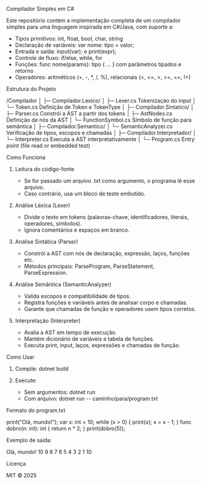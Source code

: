 Compilador Simples em C#

Este repositório contém a implementação completa de um compilador simples para uma linguagem inspirada em C#/Java, com suporte a:

- Tipos primitivos: int, float, bool, char, string
- Declaração de variáveis: var nome: tipo = valor;
- Entrada e saída: input(var); e print(expr);
- Controle de fluxo: if/else, while, for
- Funções: func nome(params): tipo { ... } com parâmetros tipados e retorno
- Operadores: aritméticos (+, -, *, /, %), relacionais (<, <=, >, >=, ==, !=)

Estrutura do Projeto

/Compilador
│
├─ Compilador.Lexico/
│   ├─ Lexer.cs           Tokenização do input
│   └─ Token.cs           Definição de Token e TokenType
│
├─ Compilador.Sintatico/
│   ├─ Parser.cs          Constrói a AST a partir dos tokens
│   ├─ AstNodes.cs        Definição de nós da AST
│   └─ FunctionSymbol.cs  Símbolo de função para semântica
│
├─ Compilador.Semantico/
│   └─ SemanticAnalyzer.cs  Verificação de tipos, escopos e chamadas
│
├─ Compilador.Interpretador/
│   └─ Interpreter.cs     Executa a AST interpretativamente
│
└─ Program.cs            Entry point (file read or embedded test)

Como Funciona

1. Leitura do código-fonte
   - Se for passado um arquivo .txt como argumento, o programa lê esse arquivo.
   - Caso contrário, usa um bloco de teste embutido.

2. Análise Léxica (Lexer)
   - Divide o texto em tokens (palavras-chave, identificadores, literais, operadores, símbolos).
   - Ignora comentários e espaços em branco.

3. Análise Sintática (Parser)
   - Constrói a AST com nós de declaração, expressão, laços, funções etc.
   - Métodos principais: ParseProgram, ParseStatement, ParseExpression.

4. Análise Semântica (SemanticAnalyzer)
   - Valida escopos e compatibilidade de tipos.
   - Registra funções e variáveis antes de analisar corpo e chamadas.
   - Garante que chamadas de função e operadores usem tipos corretos.

5. Interpretação (Interpreter)
   - Avalia a AST em tempo de execução.
   - Mantém dicionário de variáveis e tabela de funções.
   - Executa print, input, laços, expressões e chamadas de função.

Como Usar

1. Compile:
   dotnet build

2. Execute:
   - Sem argumentos: dotnet run
   - Com arquivo: dotnet run -- caminho/para/program.txt

Formato do program.txt

print("Olá, mundo!");
var x: int = 10;
while (x > 0) {
    print(x);
    x = x - 1;
}
func dobro(n: int): int {
    return n * 2;
}
print(dobro(5));

Exemplo de saída:

Olá, mundo!
10
9
8
7
6
5
4
3
2
1
10

Licença

MIT © 2025
